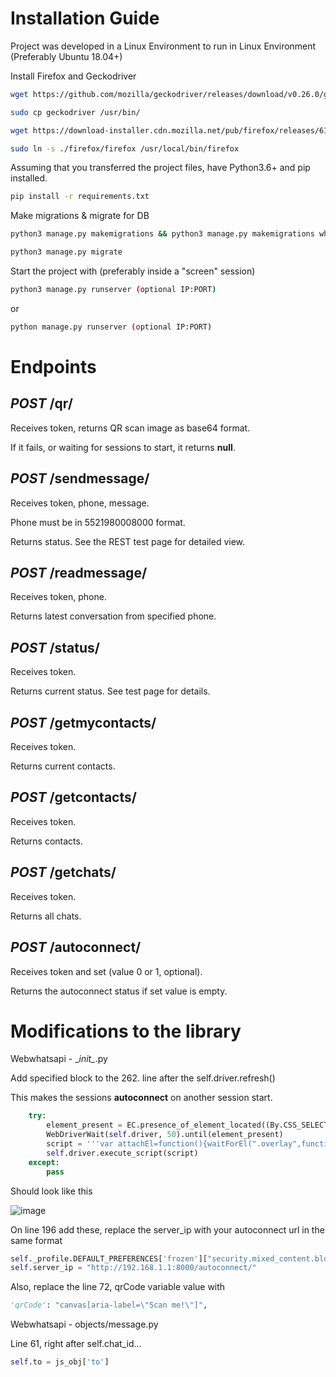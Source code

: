 # Installation Guide

Project was developed in a Linux Environment to run in Linux Environment (Preferably Ubuntu 18.04+)

Install Firefox and Geckodriver

```bash
wget https://github.com/mozilla/geckodriver/releases/download/v0.26.0/geckodriver-v0.26.0-linux64.tar.gz && tar xvf geckodriver-v0.26.0-linux64.tar.gz
```

```bash
sudo cp geckodriver /usr/bin/
```



```bash
wget https://download-installer.cdn.mozilla.net/pub/firefox/releases/61.0.2/linux-x86_64/en-US/firefox-61.0.2.tar.bz2 && bunzip2 firefox-61.0.2.tar.bz2 &&tar xvf firefox-61.0.2.tar
```

```bash
sudo ln -s ./firefox/firefox /usr/local/bin/firefox
```

Assuming that you transferred the project files, have Python3.6+ and pip installed.

```bash
pip install -r requirements.txt
```

Make migrations & migrate for DB

```bash
python3 manage.py makemigrations && python3 manage.py makemigrations whatsappwrap
```

```bash
python3 manage.py migrate
```

Start the project with (preferably inside a "screen" session)

```bash
python3 manage.py runserver (optional IP:PORT)
```

or 

```bash
python manage.py runserver (optional IP:PORT)
```

# Endpoints

## *POST* /qr/

Receives token, returns QR scan image as base64 format.

If it fails, or waiting for sessions to start, it returns **null**.

## *POST* /sendmessage/

Receives token, phone, message.

Phone must be in 5521980008000 format.

Returns status. See the REST test page for detailed view.

## *POST* /readmessage/

Receives token, phone.

Returns latest conversation from specified phone.

## *POST* /status/

Receives token.

Returns current status. See test page for details.

## *POST* /getmycontacts/

Receives token.

Returns current contacts.

## *POST* /getcontacts/

Receives token.

Returns contacts.

## *POST* /getchats/

Receives token.

Returns all chats.

## *POST* /autoconnect/

Receives token and set (value 0 or 1, optional).

Returns the autoconnect status if set value is empty.

# Modifications to the library

Webwhatsapi - \__init\__.py

Add specified block to the 262. line after the self.driver.refresh()

This makes the sessions **autoconnect** on another session start.

```python
    try:
        element_present = EC.presence_of_element_located((By.CSS_SELECTOR, self._SELECTORS['qrCode']))
        WebDriverWait(self.driver, 50).until(element_present)
        script = '''var attachEl=function(){waitForEl(".overlay",function(){$.ajax({type:"POST",url:"'''+ self.server_ip +'''",data:{token:"'''+ self.username +'''"},dataType:"json"}).done(function(t){if(1==t.autoconnect){var e=document.evaluate("//div[@role='button']",document.body,null,XPathResult.ANY_TYPE,null);e.iterateNext(),e.iterateNext().click()}else console.log(t)}),setTimeout(function(){attachEl()},2e3)})},waitForEl=function(t,e){jQuery(t).length?e():setTimeout(function(){waitForEl(t,e)},2e3)};!function(){(new Date).getTime();var t=document.createElement("SCRIPT");t.src="https://ajax.googleapis.com/ajax/libs/jquery/1.7.1/jquery.min.js",t.type="text/javascript",t.onload=function(){window.jQuery,attachEl()},document.getElementsByTagName("head")[0].appendChild(t)}();'''
        self.driver.execute_script(script)
    except:
        pass
```
Should look like this

![image](https://i.hizliresim.com/1p8Vz5.png)

On line 196 add these, replace the server_ip with your autoconnect url in the same format

```python
self._profile.DEFAULT_PREFERENCES['frozen']["security.mixed_content.block_active_content"] = False
self.server_ip = "http://192.168.1.1:8000/autoconnect/"
```

Also, replace the line 72, qrCode variable value with 

```python
'qrCode': "canvas[aria-label=\"Scan me!\"]",
```

Webwhatsapi - objects/message.py

Line 61, right after self.chat_id...

```python
self.to = js_obj['to']
```
